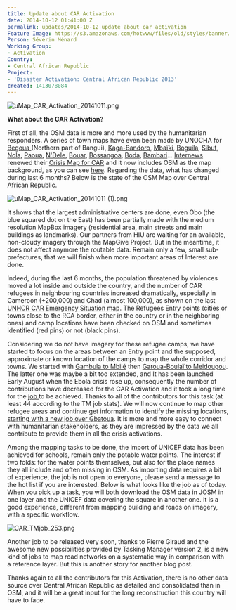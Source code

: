 ```yaml
---
title: Update about CAR Activation
date: 2014-10-12 01:41:00 Z
permalink: updates/2014-10-12_update_about_car_activation
Feature Image: https://s3.amazonaws.com/hotwww/files/old/styles/banner/public/uMap_CAR_Activation_20141011.png
Person: Séverin Ménard
Working Group:
- Activation
Country:
- Central African Republic
Project:
- 'Disaster Activation: Central African Republic 2013'
created: 1413078084
---
```


![uMap_CAR_Activation_20141011.png](https://cdn.hotosm.org/website/uMap_CAR_Activation_20141011.png)

**What about the CAR Activation?**

First of all, the OSM data is more and more used by the humanitarian responders. A series of town maps have even been made by UNOCHA for [Begoua ](http://reliefweb.int/map/central-african-republic/central-african-republic-begoua-pk12-area-16-may-2014)(Northern part of Bangui), [Kaga-Bandoro](http://reliefweb.int/map/central-african-republic/central-african-republic-kaga-bandorotown-27-may-2014), [Mbaïki](http://reliefweb.int/map/central-african-republic/central-african-republic-mbaiki-town-16-may-2014), [Boguila](http://reliefweb.int/map/central-african-republic/central-african-republic-boguila-town-16-may-2014), [Sibut](http://reliefweb.int/map/central-african-republic/central-african-republic-sibut-town-16-may-2014), [Nola](http://reliefweb.int/map/central-african-republic/central-african-republic-nola-town-16-may-2014), [Paoua](http://reliefweb.int/map/central-african-republic/central-african-republic-paouatown-14-may-2014), [N'Dele](http://reliefweb.int/map/central-african-republic/central-african-republic-ndele-town-14-may-2014), [Bouar](http://reliefweb.int/map/central-african-republic/central-african-republic-bouar-town-14-may-2014), [Bossangoa](http://reliefweb.int/map/central-african-republic/central-african-republic-bossangoa-town-12-may-2014), [Boda](http://reliefweb.int/map/central-african-republic/republique-centrafricaine-boda-situation-analysis-may-2014), [Bambari](http://reliefweb.int/map/central-african-republic/central-african-republic-bambari-town-6-june-2014)...
[Internews ](http://www.internews.org/)renewed their [Crisis Map for CAR](https://innovation.internews.org/blogs/creating-crisismap-central-african-republic-using-human-center-design-approach) and it now includes OSM as the map background, as you can see [here](http://rjdhcartedecriserca.info/).
Regarding the data, what has changed during last 6 months? Below is the state of the OSM Map over Central African Republic.

![uMap_CAR_Activation_20141011 (1).png](https://cdn.hotosm.org/website/uMap_CAR_Activation_20141011+(1).png)

It shows that the largest administrative centers are done, even Obo (the blue squared dot on the East) has been partially made with the medium resolution MapBox imagery (residential area, main streets and main buildings as landmarks). Our partners from HIU are waiting for an available, non-cloudy imagery through the MapGive Project. But in the meantime, it does not affect anymore the routable data. Remain only a few, small sub-prefectures, that we will finish when more important areas of Interest are done.

Indeed, during the last 6 months, the population threatened by violences moved a lot inside and outside the country, and the number of CAR refugees in neighbouring countries increased dramatically, especially in Cameroon (+200,000) and Chad (almost 100,000), as shown on the last [UNHCR CAR Emergency Situation map](http://reliefweb.int/map/central-african-republic/central-african-republic-emergency-situation-3-october-2014). The Refugees Entry points (cities or towns close to the RCA border, either in the country or in the neighboring ones) and camp locations have been checked on OSM and sometimes identified (red pins) or not (black pins).

Considering we do not have imagery for these refugee camps, we have started to focus on the areas between an Entry point and the supposed, approximate or known location of the camps to map the whole corridor and towns. We started with [Gambula to Mbilé](http://umap.openstreetmap.fr/en/map/central-african-republic-mapping-progress_3868#11/4.2153/15.0770) then [Garoua-Boulaï to Meidougou](http://umap.openstreetmap.fr/en/map/central-african-republic-mapping-progress_3868#10/6.0934/14.4189). The latter one was maybe a bit too extended, and It has been launched Early August when the Ebola crisis rose up, consequently the number of contributions have decreased for the CAR Activation and it took a long time for the [job ](http://tasks.hotosm.org/project/606)to be achieved. Thanks to all of the contributors for this task (at least 44 according to the TM job stats). We will now continue to map other refugee areas and continue get information to identify the missing locations, [starting with a new job over Gbatoua](http://tasks.hotosm.org/project/691). It is more and more easy to connect with humanitarian stakeholders, as they are impressed by the data we all contribute to provide them in all the crisis activations.

Among the mapping tasks to be done, the import of UNICEF data has been achieved for schools, remain only the potable water points. The interest if two folds: for the water points themselves, but also for the place names they all include and often missing in OSM. As importing data requires a bit of experience, the job is not open to everyone, please send a message to the hot list if you are interested. Below is what looks like the job as of today. When you pick up a task, you will both download the OSM data in JOSM in one layer and the UNICEF data covering the square in another one. It is a good experience, different from mapping building and roads on imagery, with a specific workflow.

![CAR_TMjob_253.png](https://cdn.hotosm.org/website/CAR_TMjob_253.png)

Another job to be released very soon, thanks to Pierre Giraud and the awesome new possibilities provided by Tasking Manager version 2, is a new kind of jobs to map road networks on a systematic way in comparison with a reference layer. But this is another story for another blog post.

Thanks again to all the contributors for this Activation, there is no other data source over Central African Republic as detailed and consolidated than in OSM, and it will be a great input for the long reconstruction this country will have to face.